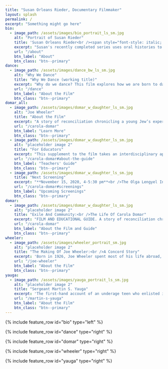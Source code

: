 ```yaml
---
title: "Susan Orleans Rieder, Documentary Filmmaker"
layout: splash
permalink: /
excerpt: "Something might go here"
bio:
  - image_path: /assets/images/bio_portrait_ls_sm.jpg
    alt: "Portrait of Susan Rieder"
    title: 'Susan Orleans Rieder<br /><span style="font-style: italic; font-weight: 400; font-size: 0.8em">Documentary Filmmaker</span>'
    excerpt: "Susan's recently completed series uses oral histories to explore the World War II era from personal perspectives, deepening our understanding of well-known events. Commentary and archival images supplement these narratives, providing historical context.<br /><br />Her current project, *Why We Dance* (working title), is a feature length film that explores how we are born to dance from both a cultural and biological perspective. Release date TBA."
    url: "/about"
    btn_label: "About"
    btn_class: "btn--primary"
dance:
  - image_path: /assets/images/dance_bw_ls_sm.jpg
    alt: "Why We Dance"
    title: "Why We Dance (working title)"
    excerpt: "Why do we dance? This film explores how we are born to dance from both a cultural and a biological perspective, incorporating the personal stories of diverse dancers to link scientific concepts to lived experience. We consider whether animals dance, and the connections between music, dance, community, and health."
    url: "/dance"
    btn_label: "About the Film"
    btn_class: "btn--primary"
domar_all:
  - image_path: /assets/images/domar_w_daughter_ls_sm.jpg
    alt: "Joe Wheeler"
    title: "About the Film"
    excerpt: "A story of reconciliation chronicling a young Jew’s experience in Nazi Germany, her escape from fascism, and her search for community. Told by the subject and her adult daughter, largely from a young person's perspective."
    url: "/carola-domar"
    btn_label: "Learn More"
    btn_class: "btn--primary"
  - image_path: /assets/images/domar_w_daughter_ls_sm.jpg
    alt: "placeholder image 2"
    title: "For Educators"
    excerpt: "This supplement to the film takes an interdisciplinary approach. It places Carola’s narrative in a historical context and connects her experience to current events. The guide prompts students to consider how we evaluate information, and how we remember and commemorate the past. This guide serves as a standalone unit or as an addition to existing curriculum.<br /><br />Contains graded prompts, optional activities, and an annotated bibliography."
    url: "/carola-domar#about-the-guide"
    btn_label: "Teachers' Guide"
    btn_class: "btn--primary"
  - image_path: /assets/images/domar_w_daughter_ls_sm.jpg
    title: "Next Screening"
    excerpt: "**November 15, 2020, 4-5:30 pm**<br />The Olga Lengyel Institute for Holocaust Studies and Human Rights and Mass Humanities, online screening and discussion. Moderated by History Professor Derek Penslar, Harvard University."
    url: "/carola-domar#screenings"
    btn_label: "Upcoming Screenings"
    btn_class: "btn--primary"
domar:
  - image_path: /assets/images/domar_w_daughter_ls_sm.jpg
    alt: "placeholder image 2"
    title: "Exile And Community:<br />The Life Of Carola Domar"
    excerpt: "FILM AND EDUCATIONAL GUIDE. A story of reconciliation chronicling a young Jew's experience in Nazi Germany, her escape from fascism, and her search for community. Told by the subject and her adult daughter, largely from a young person's perspective."
    url: "/carola-domar"
    btn_label: "About the Film and Guide"
    btn_class: "btn--primary"
wheeler:
  - image_path: /assets/images/wheeler_portrait_sm.jpg
    alt: "placeholder image 2"
    title: "The Making Of Joe Wheeler:<br />A Concord Story"
    excerpt: 'Born in 1926, Joe Wheeler spent most of his life abroad, helping others through the U.S. Agency for International Development (USAID), the Peace Corps, and the United Nations; his character was forged on a small farm in the historic town of Concord, MA, during World War II.'
    url: "/joe-wheeler"
    btn_label: "About the Film"
    btn_class: "btn--primary"
yauga:
  - image_path: /assets/images/yauga_portrait_ls_sm.jpg
    alt: "placeholder image 2"
    title: "Sergeant Martin S. Yauga"
    excerpt: 'The first-hand account of an underage teen who enlisted in the Marines, and saw combat as a sharpshooter in the South Pacific during World War II, earning, among other citations, two Purple Hearts.'
    url: "/martin-s-yauga"
    btn_label: "About the Film"
    btn_class: "btn--primary"
---
```


{% include feature_row id="bio" type="left" %}

{% include feature_row id="dance" type="right" %}

{% include feature_row id="domar" type="right" %}

{% include feature_row id="wheeler" type="right" %}

{% include feature_row id="yauga" type="right" %}
